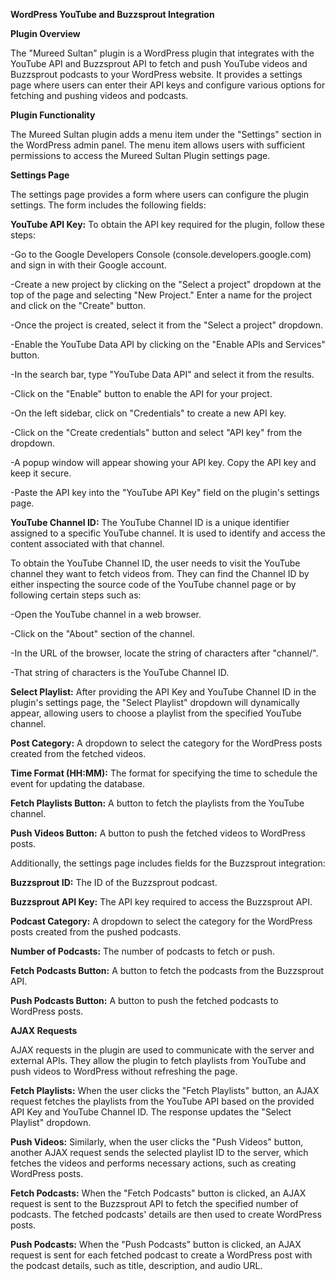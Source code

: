 **WordPress YouTube and Buzzsprout Integration**

**Plugin Overview**

The "Mureed Sultan" plugin is a WordPress plugin that integrates with the YouTube API and Buzzsprout API to fetch and push YouTube videos and Buzzsprout podcasts to your WordPress website. It provides a settings page where users can enter their API keys and configure various options for fetching and pushing videos and podcasts.


**Plugin Functionality**

The Mureed Sultan plugin adds a menu item under the "Settings" section in the WordPress admin panel. The menu item allows users with sufficient permissions to access the Mureed Sultan Plugin settings page.


**Settings Page**

The settings page provides a form where users can configure the plugin settings. The form includes the following fields:


**YouTube API Key:** To obtain the API key required for the plugin, follow these steps:

-Go to the Google Developers Console (console.developers.google.com) and sign in with their Google account.

-Create a new project by clicking on the "Select a project" dropdown at the top of the page and selecting "New Project." Enter a name for the project and click on the "Create" button.

-Once the project is created, select it from the "Select a project" dropdown.

-Enable the YouTube Data API by clicking on the "Enable APIs and Services" button.

-In the search bar, type "YouTube Data API" and select it from the results.

-Click on the "Enable" button to enable the API for your project.

-On the left sidebar, click on "Credentials" to create a new API key.

-Click on the "Create credentials" button and select "API key" from the dropdown.

-A popup window will appear showing your API key. Copy the API key and keep it secure.

-Paste the API key into the "YouTube API Key" field on the plugin's settings page.

**YouTube Channel ID:**  The YouTube Channel ID is a unique identifier assigned to a specific YouTube channel. It is used to identify and access the content associated with that channel. 

To obtain the YouTube Channel ID, the user needs to visit the YouTube channel they want to fetch videos from. They can find the Channel ID by either inspecting the source code of the YouTube channel page or by following certain steps such as:

-Open the YouTube channel in a web browser.

-Click on the "About" section of the channel.

-In the URL of the browser, locate the string of characters after "channel/".

-That string of characters is the YouTube Channel ID.

**Select Playlist:** After providing the API Key and YouTube Channel ID in the plugin's settings page, the "Select Playlist" dropdown will dynamically appear, allowing users to choose a playlist from the specified YouTube channel.

**Post Category:** A dropdown to select the category for the WordPress posts created from the fetched videos.

**Time Format (HH:MM):** The format for specifying the time to schedule the event for updating the database.

**Fetch Playlists Button:** A button to fetch the playlists from the YouTube channel.

**Push Videos Button:** A button to push the fetched videos to WordPress posts.


Additionally, the settings page includes fields for the Buzzsprout integration:


**Buzzsprout ID:** The ID of the Buzzsprout podcast.

**Buzzsprout API Key:** The API key required to access the Buzzsprout API.

**Podcast Category:** A dropdown to select the category for the WordPress posts created from the pushed podcasts.

**Number of Podcasts:** The number of podcasts to fetch or push.

**Fetch Podcasts Button:** A button to fetch the podcasts from the Buzzsprout API.

**Push Podcasts Button:** A button to push the fetched podcasts to WordPress posts.


**AJAX Requests**

AJAX requests in the plugin are used to communicate with the server and external APIs. They allow the plugin to fetch playlists from YouTube and push videos to WordPress without refreshing the page.

**Fetch Playlists:** When the user clicks the "Fetch Playlists" button, an AJAX request fetches the playlists from the YouTube API based on the provided API Key and YouTube Channel ID. The response updates the "Select Playlist" dropdown.

**Push Videos:** Similarly, when the user clicks the "Push Videos" button, another AJAX request sends the selected playlist ID to the server, which fetches the videos and performs necessary actions, such as creating WordPress posts. 

**Fetch Podcasts:** When the "Fetch Podcasts" button is clicked, an AJAX request is sent to the Buzzsprout API to fetch the specified number of podcasts. The fetched podcasts' details are then used to create WordPress posts.

**Push Podcasts:** When the "Push Podcasts" button is clicked, an AJAX request is sent for each fetched podcast to create a WordPress post with the podcast details, such as title, description, and audio URL.






